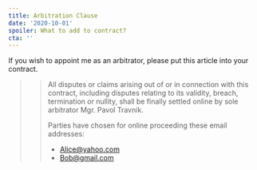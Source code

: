 ```yaml
---
title: Arbitration Clause
date: '2020-10-01'
spoiler: What to add to contract?
cta: ''
---
```

If you wish to appoint me as an arbitrator, please put this article into your contract.

>> All disputes or claims arising out of or in connection with this contract, including disputes relating to its validity, breach, termination or nullity, shall be finally settled online by sole arbitrator Mgr. Pavol Travnik.
>>
>> Parties have chosen for online proceeding these email addresses:
>>
>> - Alice@yahoo.com
>> - Bob@gmail.com
